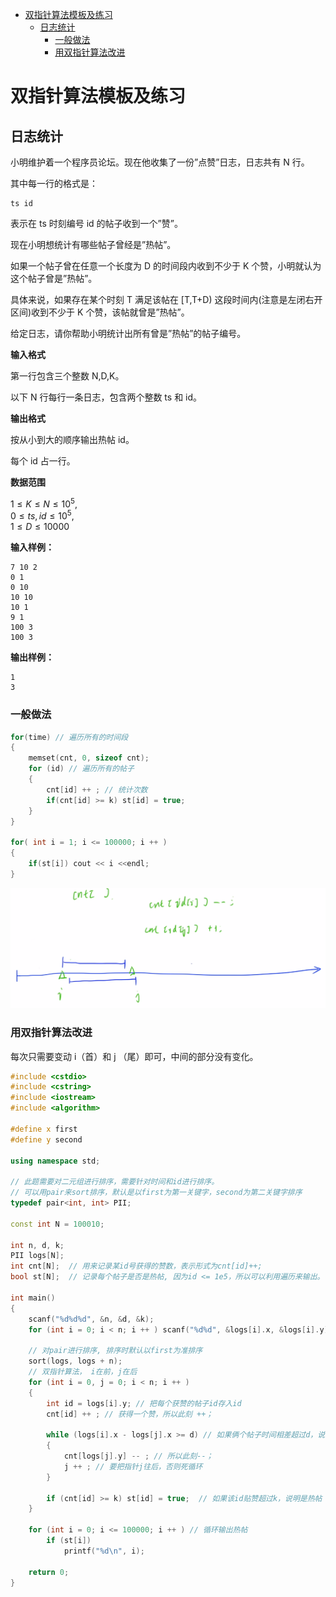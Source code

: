 - [双指针算法模板及练习](#双指针算法模板及练习)
  - [日志统计](#日志统计)
    - [一般做法](#一般做法)
    - [用双指针算法改进](#用双指针算法改进)


# 双指针算法模板及练习

## 日志统计

小明维护着一个程序员论坛。现在他收集了一份”点赞”日志，日志共有 N 行。

其中每一行的格式是：

```
ts id
```

表示在 ts 时刻编号 id 的帖子收到一个”赞”。

现在小明想统计有哪些帖子曾经是”热帖”。

如果一个帖子曾在任意一个长度为 D 的时间段内收到不少于 K 个赞，小明就认为这个帖子曾是”热帖”。

具体来说，如果存在某个时刻 T 满足该帖在 [T,T+D) 这段时间内(注意是左闭右开区间)收到不少于 K 个赞，该帖就曾是”热帖”。

给定日志，请你帮助小明统计出所有曾是”热帖”的帖子编号。

**输入格式**

第一行包含三个整数 N,D,K。

以下 N 行每行一条日志，包含两个整数 ts 和 id。

**输出格式**

按从小到大的顺序输出热帖 id。

每个 id 占一行。

**数据范围**

$1≤K≤N≤10^5$,  
$0≤ts,id≤10^5,$  
$1≤D≤10000$

**输入样例：**

```
7 10 2
0 1
0 10
10 10
10 1
9 1
100 3
100 3
```

**输出样例：**

```
1
3
```

### 一般做法

```cpp
for(time) // 遍历所有的时间段
{
    memset(cnt, 0, sizeof cnt);
    for (id) // 遍历所有的帖子
    {
        cnt[id] ++ ; // 统计次数
        if(cnt[id] >= k) st[id] = true;
    }
}

for( int i = 1; i <= 100000; i ++ )
{
    if(st[i]) cout << i <<endl;
}
```

![](https://raw.githubusercontent.com/timerring/scratchpad2023/main/2023/03/20-14-05-34-1679292328.png)

### 用双指针算法改进

每次只需要变动 i（首）和 j （尾）即可，中间的部分没有变化。

```cpp
#include <cstdio>
#include <cstring>
#include <iostream>
#include <algorithm>

#define x first
#define y second

using namespace std;

// 此题需要对二元组进行排序，需要针对时间和id进行排序。
// 可以用pair来sort排序，默认是以first为第一关键字，second为第二关键字排序
typedef pair<int, int> PII;

const int N = 100010;

int n, d, k;
PII logs[N];
int cnt[N];  // 用来记录某id号获得的赞数，表示形式为cnt[id]++;
bool st[N];  // 记录每个帖子是否是热帖, 因为id <= 1e5，所以可以利用遍历来输出。

int main()
{
    scanf("%d%d%d", &n, &d, &k);
    for (int i = 0; i < n; i ++ ) scanf("%d%d", &logs[i].x, &logs[i].y);

    // 对pair进行排序, 排序时默认以first为准排序
    sort(logs, logs + n);
    // 双指针算法， i在前，j在后
    for (int i = 0, j = 0; i < n; i ++ )
    {
        int id = logs[i].y; // 把每个获赞的帖子id存入id
        cnt[id] ++ ; // 获得一个赞，所以此刻 ++；

        while (logs[i].x - logs[j].x >= d) // 如果俩个帖子时间相差超过d，说明该赞无效
        {
            cnt[logs[j].y] -- ; // 所以此刻--；
            j ++ ; // 要把指针j往后，否则死循环
        }

        if (cnt[id] >= k) st[id] = true;  // 如果该id贴赞超过k，说明是热帖
    }

    for (int i = 0; i <= 100000; i ++ ) // 循环输出热帖
        if (st[i])
            printf("%d\n", i);

    return 0;
}
```
